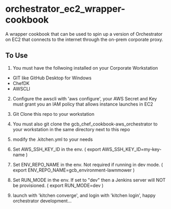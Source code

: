 # orchestrator_ec2_wrapper-cookbook

A wrapper cookbook that can be used to spin up a version of Orchestrator on EC2 that connects to the internet through the on-prem corporate proxy.

## To Use

1.  You must have the follwoing installed on your Corporate Workstation
   * GIT like GitHub Desktop for Windows
   * ChefDK
   * AWSCLI

2.  Configure the awscli with 'aws configure', your AWS Secret and Key must grant you an IAM policy that allows instance launches in EC2

3.  Git Clone this repo to your workstation

4.  You must also git clone the gcb_chef_cookbook-aws_orchestrator to your workstation in the same directory next to this repo

5.  modify the .kitchen.yml to your needs

6. Set AWS_SSH_KEY_ID in the env. ( export AWS_SSH_KEY_ID=my-key-name )

7. Set ENV_REPO_NAME in the env.  Not required if running in dev mode. ( export ENV_REPO_NAME=gcb_environment-lawnmower )

8. Set RUN_MODE in the env.  If set to "dev" then a Jenkins server will NOT be provisioned. ( export RUN_MODE=dev )

9.  launch with 'kitchen converge', and login with 'kitchen login', happy orchestrator development...
